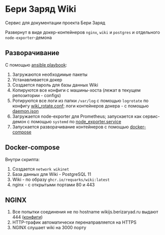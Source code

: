 # Бери Заряд Wiki

 Сервис для документации проекта Бери Заряд
 
 Развернут в виде докер-контейнеров `nginx`, `wiki` и `postgres` и отдельного `node-exporter`-демона

 ## Разворачивание

 С помощью [ansible playbook](wikijs.yaml):

 1. Загружаются необходимые пакеты
 2. Устанавливается докер
 3. Создается пароль для базы данных Wiki
 4. Копируются все конфиги с машины-хоста (лежат в текущем репозитории - configs)
 5. Ротируются все логи из папки `/var/log` с помощью `logrotate` по конфигу [wiki_rotate.conf](https://gitlab.com/berizaryad_project/devops/wiki.js/-/blob/master/configs/wiki_rotate.conf); логи контейнеров докера - с помощью [daemon.json](https://gitlab.com/berizaryad_project/devops/wiki.js/-/blob/master/configs/daemon.json)
 6. Загружается node-exporter для Prometheus; запускается как сервис-демон с помощью `systemd` по [node_exporter.service](https://gitlab.com/berizaryad_project/devops/wiki.js/-/blob/master/configs/node_exporter.service)
 7. Запускается разворачивание контейнеров с помощью [docker-compose](https://gitlab.com/berizaryad_project/devops/wiki.js/-/blob/master/configs/docker-compose.yml)

## Docker-compose

Внутри скрипта:

1. Создается `network wikinet`
2. База данных для Wiki - PostgreSQL 11
3. Wiki - по образу `ghcr.io/requarks/wiki:latest`
4. nginx - с открытыми портами 80 и 443

## NGINX

1. Все попытки соединения не по hostname wikijs.berizaryad.ru выдают 444 ([конфиги](https://gitlab.com/berizaryad_project/devops/wiki.js/-/tree/master/configs/nginx))
2. HTTP-трафик автоматически перенаправляется на HTTPS
3. NGINX слушает wiki на 3000 порту
